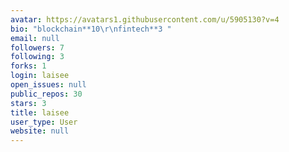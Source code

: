 ```yaml
---
avatar: https://avatars1.githubusercontent.com/u/5905130?v=4
bio: "blockchain**10\r\nfintech**3 "
email: null
followers: 7
following: 3
forks: 1
login: laisee
open_issues: null
public_repos: 30
stars: 3
title: laisee
user_type: User
website: null
---
```

